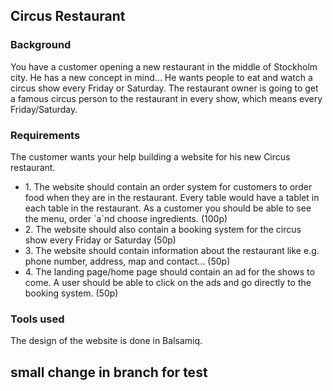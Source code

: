 ## Circus Restaurant

### Background
You have a customer opening a new restaurant in the middle of Stockholm city. He has a new concept in mind... He wants people to eat and watch a circus show every Friday or Saturday. The restaurant owner is going to get a famous circus person to the restaurant in every show, which means every Friday/Saturday.

### Requirements
The customer wants your help building a website for his new Circus restaurant.
<ul>

<li> 1.	The website should contain an order system for customers to order food when they are in the restaurant. Every table would have a tablet in each table in the restaurant. As a customer you should be able to see the menu, order `a`nd choose ingredients. (100p)</li>
<li>2.	The website should also contain a booking system for the circus show every Friday or Saturday (50p)</li>
<li>3.	The website should contain information about the restaurant like e.g. phone number, address, map and contact... (50p)</li>
<li>4.	The landing page/home page should contain an ad for the shows to come. A user should be able to click on the ads and go directly to the booking system. (50p)</li>
</ul>


### Tools used
The design of the website is done in Balsamiq. 

## small change in branch for test